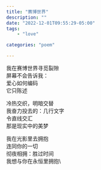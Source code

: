 ```yaml
---
title: "赛博世界"
description: ""
date: "2022-12-01T09:55:29-05:00"
tags: 
    - "love"

categories: "poem"

---
```

我在赛博世界寻觅裂隙\
屏幕不会告诉我：\
爱心如何编码\
它只陈述

冷热交织，明暗交替\
我奋力投去的：几行文字\
令直线交汇\
那是现实中的美梦

我在光影里去拥抱\
连同你的一切\
彻夜相拥：胜过时间\
我想与你在永恒里拥抱\
